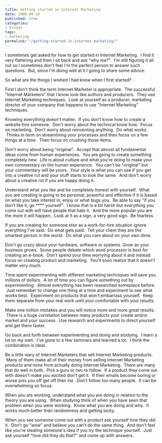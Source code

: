 ```yaml
---
title: Getting started in Internet Marketing
date: 2008-09-10
published: true
categories:
- Essays
tags:
- marketing
permalink: "/getting-started-in-internet-marketing/"
---
```

I sometimes get asked for how to get started in Internet Marketing.  I find it very flattering and then I sit back and ask "why me?".  I'm still figuring it all out so I sometimes don't feel I'm the perfect person to answer such questions.  But, since I'm doing well at it I going to share some advice.

So what are the things I wished I had know when I first started?

First I don't think the term Internet Marketer is appropriate.  The successful "Internet Marketers" that I know look like authors and producers.  They use Internet Marketing techniques.  Look at yourself as a producer, marketing director of your company that happens to use "Internet Marketing" techniques.

Knowing everything doesn't matter.  If you don't know how to create a website hire someone.  Don't worry about the technical know how.  Focus on marketing.  Don't worry about reinventing anything.  Do what works.  Thinks in term on streamlining your processes and then focus on a few things at a time.  Then focus on crushing those items.

Don't worry about being "original".  Accept that almost all fundamental ideas come from human experiences.  You are going to create something completely new.  Life is about culture and what you're doing to make your own commentary on the human experience.  You can't be "original" but your commentary will be yours.  Your style is what you can use if you get into a creative rut and your stuff starts to look the same.  And don't worry about a creative rut if you are happy doing it.

Understand what you like and be completely honest with yourself.  What you are creating is going to be personal, powerful and effective if it is based on what you take interest in, enjoy or what bugs you.  Be able to say "if you don't like it, go **** yourself".  I know that is a bit harsh but everything you come out with will have people that hate it.  And the more popular you are the more it will happen.  Look at it as a sign, a very good sign.  Be fearless.

If you are creating for someone else as a work-for-hire situation ignore everything I've said.  Do what gets paid.  Tell your client they are the smartest person in the world.  Do what you care about on your own dime.

Don't go crazy about your hardware, software or systems. Grow as your business grows.  Some people debate which word processor is best for creating an e-book.  Don't spend your time worrying about it and instead focus on creating product and marketing.  You'll soon realize that it doesn't matter very much.

Time spent experimenting with different marketing techniques will save you millions of dollars.  A lot of time you can figure something out by experimenting.  Almost everything has been researched someplace before.  Just remember to change one thing at a time and experiment to see what works best.  Experiment on products that won't embarrass yourself.  Keep them separate from your real work until your comfortable with your results.

Make one million mistakes and you will notice more and more great results.  There is a huge correlation between many products your create and/or market and your success.  Use research and experiments to direct yourself and get there faster.

Go back and forth between experimenting and doing and studying.  I learn a lot on my own.  I've gone to a few seminars and learned a lot.  I think the combination is ideal.

Be a little wary of Internet Marketers that sell Internet Marketing products.  Many of them make all of their money from selling Internet Marketing products and none from actually doing Internet Marketing.  There are many that do well in both.  Pick a guru or two to follow.  If a product they come out with doesn't make you excited don't get it.  If their emails become boring or worse piss you off get off their list.  Don't follow too many people.  It can be overwhelming so focus.

When you are working, understand what you are doing in relation to the theory you are using.  When studying think of when you have seen that problem when you were working.  Know what you are doing and why.  It works much better than randomness and getting lucky.

When you see someone come out with a product ask yourself how they did it.  Don't go "wow" and believe you can't do the same thing.  And don't feel like you're stealing someone's idea if you try the technique yourself.  Just ask yourself "how did they do that?" and come up with answers.
